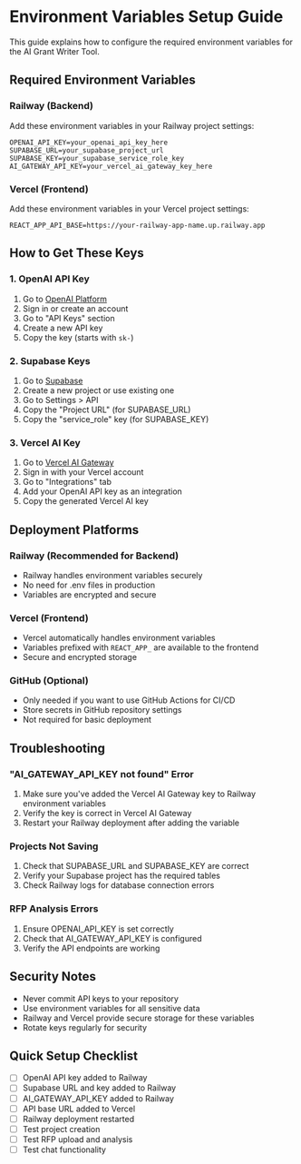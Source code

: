 # Environment Variables Setup Guide

This guide explains how to configure the required environment variables for the AI Grant Writer Tool.

## Required Environment Variables

### Railway (Backend)
Add these environment variables in your Railway project settings:

```
OPENAI_API_KEY=your_openai_api_key_here
SUPABASE_URL=your_supabase_project_url
SUPABASE_KEY=your_supabase_service_role_key
AI_GATEWAY_API_KEY=your_vercel_ai_gateway_key_here
```

### Vercel (Frontend)
Add these environment variables in your Vercel project settings:

```
REACT_APP_API_BASE=https://your-railway-app-name.up.railway.app
```

## How to Get These Keys

### 1. OpenAI API Key
1. Go to [OpenAI Platform](https://platform.openai.com/)
2. Sign in or create an account
3. Go to "API Keys" section
4. Create a new API key
5. Copy the key (starts with `sk-`)

### 2. Supabase Keys
1. Go to [Supabase](https://supabase.com/)
2. Create a new project or use existing one
3. Go to Settings > API
4. Copy the "Project URL" (for SUPABASE_URL)
5. Copy the "service_role" key (for SUPABASE_KEY)

### 3. Vercel AI Key
1. Go to [Vercel AI Gateway](https://vercel.com/ai)
2. Sign in with your Vercel account
3. Go to "Integrations" tab
4. Add your OpenAI API key as an integration
5. Copy the generated Vercel AI key

## Deployment Platforms

### Railway (Recommended for Backend)
- Railway handles environment variables securely
- No need for .env files in production
- Variables are encrypted and secure

### Vercel (Frontend)
- Vercel automatically handles environment variables
- Variables prefixed with `REACT_APP_` are available to the frontend
- Secure and encrypted storage

### GitHub (Optional)
- Only needed if you want to use GitHub Actions for CI/CD
- Store secrets in GitHub repository settings
- Not required for basic deployment

## Troubleshooting

### "AI_GATEWAY_API_KEY not found" Error
1. Make sure you've added the Vercel AI Gateway key to Railway environment variables
2. Verify the key is correct in Vercel AI Gateway
3. Restart your Railway deployment after adding the variable

### Projects Not Saving
1. Check that SUPABASE_URL and SUPABASE_KEY are correct
2. Verify your Supabase project has the required tables
3. Check Railway logs for database connection errors

### RFP Analysis Errors
1. Ensure OPENAI_API_KEY is set correctly
2. Check that AI_GATEWAY_API_KEY is configured
3. Verify the API endpoints are working

## Security Notes

- Never commit API keys to your repository
- Use environment variables for all sensitive data
- Railway and Vercel provide secure storage for these variables
- Rotate keys regularly for security

## Quick Setup Checklist

- [ ] OpenAI API key added to Railway
- [ ] Supabase URL and key added to Railway  
- [ ] AI_GATEWAY_API_KEY added to Railway
- [ ] API base URL added to Vercel
- [ ] Railway deployment restarted
- [ ] Test project creation
- [ ] Test RFP upload and analysis
- [ ] Test chat functionality 